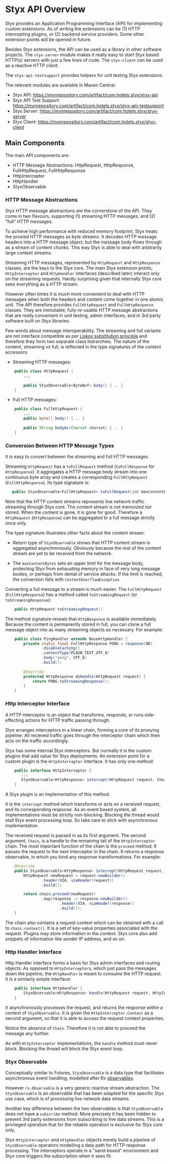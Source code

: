 
# Styx API Overview

Styx provides an Application Programming Interface (API) for implementing custom extensions.
As of writing the extensions can be (1) HTTP intercepting plugins, or (2) backend service 
providers. Some other extension points will be opened in future.

Besides Styx extensions, the API can be used as a library in other software projects. The
`styx-server` module makes it really easy to start Styx based HTTP(s) servers with just a 
few lines of code. The `styx-client` can be used as a reactive HTTP client.

The `styx-api-testsupport` provides helpers for unit testing Styx extensions. 

The relevant modules are available in Maven Central:

  * Styx API: https://mvnrepository.com/artifact/com.hotels.styx/styx-api
  * Styx API Test Support: https://mvnrepository.com/artifact/com.hotels.styx/styx-api-testsupport
  * Styx Server: https://mvnrepository.com/artifact/com.hotels.styx/styx-server
  * Styx Client: https://mvnrepository.com/artifact/com.hotels.styx/styx-client
  
## Main Components

The main API components are:

   * HTTP Message Abstractions: HttpRequest, HttpResponse, FullHttpRequest, FullHttpResponse
   * HttpInterceptor
   * HttpHandler
   * StyxObservable
   
### HTTP Message Abstractions

Styx HTTP message abstractions are the cornerstone of the API. They come in two flavours, 
supporting (1) streaming HTTP messages, and (2) "full" HTTP messages.

To achieve high performance with reduced memory footprint, Styx treats the proxied 
HTTP messages as byte streams. It decodes HTTP message headers into a HTTP message object,
but the message body flows through as a stream of content chunks. This way Styx is
able to deal with arbitrarily large content streams.

Streaming HTTP messages, represented by `HttpRequest` and `HttpResponse` classes,
are the keys to the Styx core. The main Styx extension points, `HttpInterceptor` 
and `HttpHandler` interfaces (described later) interact only on the streaming requests. 
Hardly surprising  given that internally Styx core sees everything as a HTTP stream. 

However often times it is much more convenient to deal with HTTP messages when both
the headers and content come together in one atomic unit. The API therefore provides
`FullHttpRequest` and `FullHttpResponse` classes. They are immutable, fully re-usable
HTTP message abstractions that are really convenient in unit testing, admin interfaces,
and in 3rd party software built on Styx libraries.

Few words about message interoperability. The streaming and full variants are not 
interface compatible as per
[Liskov substitution principle](https://en.wikipedia.org/wiki/Liskov_substitution_principle) 
and therefore they form two separate class hierarchies. The nature of the content,
streaming vs full, is reflected in the type signatures of the content accessors:

* Streaming HTTP messages: 

```java
    public class HttpRequest { 
        ...
        
        public StyxObservable<ByteBuf> body() { .. }
    }
```

* Full HTTP messages:
   
```java
    public class FullHttpRequest { 
        ...       
        public byte[] body() { .. }
        
        public String bodyAs(Charset charset) { .. }        
    }
```

### Conversion Between HTTP Message Types
 
It is easy to convert between the streaming and full HTTP messages.  

Streaming `HttpRequest` has a `toFullRequest` method (`toFullResponse` for `HttpResponse`).
It aggregates a HTTP message body stream into one continuous byte array and creates a 
corresponding `FullHttpRequest` (`FullHttpResponse`). Its type signature is:

```java
   public StyxObservable<FullHttpRequest> toFullRequest(int maxContentBytes);
```

Note that the HTTP content streams represents live network traffic streaming
through Styx core. The content stream is not memoized nor stored. 
When the content is gone, it is gone for good. 
Therefore a `HttpRequest` (`HttpResponse`) can be aggregated to a full 
message strictly once only.

The type signature illustrates other facts about the content stream:

* Return type of `StyxObservable` shows that HTTP content stream is 
  aggregated asynchronously. Obviously because the rest of the content 
  stream are yet to be received from the network.

* The `maxContentBytes` sets an upper limit for the message 
  body, protecting Styx from exhausting memory in face of very long message
  bodies, or perhaps from denial of service attacks. If the limit is reached,
  the conversion fails with `ContentOverflowException`. 

Converting a full message to a stream is much easier. The `FullHttpRequest` 
(`FullHttpResponse`) has a method called `toStreamingRequest` (or `toStreamingResponse`): 
```java
    public HttpRequest toStreamingRequest()
``` 

The method signature reveals that `HttpResponse` is available immediately.
Because the content is permanently stored in full, you can clone a
full message object into as many streaming objects as necessary. For example:

```java
    public class PingHandler extends BaseHttpHandler {
        private static final FullHttpResponse PONG = response(OK)
                .disableCaching()
                .contentType(PLAIN_TEXT_UTF_8)
                .body("pong", UTF_8)
                .build();
        
        @Override
        protected HttpResponse doHandle(HttpRequest request) {
            return PONG.toStreamingResponse();
        }
    }   
```
 
### Http Interceptor Interface

A HTTP interceptor is an object that transforms, responds, or runs side-effecting actions 
for HTTP traffic passing through. 

Styx arranges interceptors in a linear chain, forming a core of its proxying pipeline.
All recieved traffic goes through the interceptor chain which then acts on the traffic
accordingly.  
  
Styx has some internal Styx interceptors. But normally it is the custom plugins that
add value for Styx deployments. An extension point for a custom plugin is the 
`HttpInterceptor` interface. It has only one method:

```java
    public interface HttpInterceptor {
       ...
       StyxObservable<HttpResponse> intercept(HttpRequest request, Chain chain);
    }
```

A Styx plugin is an implementation of this method. 

It is the `intercept` method which transforms or acts on a received request, 
and its corresponding response. As an event based system, all implementations 
must be strictly non-blocking. Blocking the thread would stall Styx event processing 
loop. So take care to stick with asynchronous implementation.

The received request is passed in as its first argument. The second argument, `Chain`, is
a handle to the remaining tail of the `HttpInterceptor` chain. The most important
function of the chain is the `proceed` method. It passes the request to the
next interceptor in the chain. It returns a response observable, in which you
bind any response transformations. For example:


```java
    @Override
    public StyxObservable<HttpResponse> intercept(HttpRequest request, Chain chain) {
        HttpRequest newRequest = request.newBuilder()
                .header(VIA, viaHeader(request))
                .build();

        return chain.proceed(newRequest)
                .map(response -> response.newBuilder()
                        .header(VIA, viaHeader(response))
                        .build());
    }
```

The chain also contains a request context which can be obtained with a 
call to `chain.context()`. It is a set of key-value properties associated 
with the request. Plugins may store information in the context.
Styx core also add snippets of information like sender IP address, and so on. 

### Http Handler Interface

Http Handler interface forms a basis for Styx admin interfaces and routing objects. 
As opposed to `HttpInterceptor`s, which just pass the messages down the pipeline,
the `HttpHandler` is meant to *consume* the HTTP request. It is a similarly simple
interface:

```java
    public interface HttpHandler {
        StyxObservable<HttpResponse> handle(HttpRequest request, HttpInterceptor.Context context);
    }
```

It asynchronously processes the request, and returns the response within a context of 
`StyxObservable`. It is given the `HttpInterceptor.Context` as a second argument, so that it is able
to access the request context properties.

Notice the absence of `Chain`. Therefore it is not able to proceed the message any further.

As with `HttpInterceptor` implementations, the `handle` method must never block. Blocking the
thread will block the Styx event loop.  


### Styx Observable

Conceptually similar to Futures, `StyxObservable` is a data type that 
facilitates asynchronous event handling, modelled after Rx 
[observables](http://reactivex.io/documentation/observable.html).

However `rx.Observable` is a very generic reactive stream abstraction. 
The `StyxObservable` is an observable that has been adapted 
for the specific Styx use case, which is of processing live network data 
streams. 

Another key difference between the two observables is that `StyxObservable`
does not have a `subscribe` method. More precisely it has been hidden 
to prevent 3rd party extensions from subscribing to live data streams. 
This is a privileged operation that for the reliable operation is exclusive 
for Styx core only.  

Styx `HttpInterceptor` and `HttpHandler` objects merely build a pipeline of 
`StyxObservable` operators modelling a data path for HTTP response processing. 
The interceptors operate in a  "sand-boxed" environment and Styx core 
triggers the subscription when it sees fit.  
